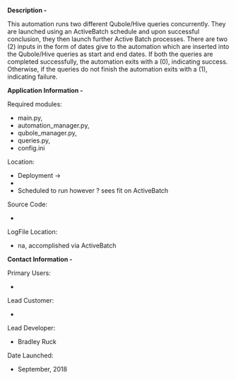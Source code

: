 **Description -**

This automation runs two different Qubole/Hive queries concurrently.  They are launched using an ActiveBatch schedule
and upon successful conclusion, they then launch further Active Batch processes. There are two (2) inputs in the
form of dates give to the automation which are inserted into the Qubole/Hive queries as start and end dates. If both
the queries are completed successfully, the automation exits with a (0), indicating success. Otherwise, if the
queries do not finish the automation exits with a (1), indicating failure.

**Application Information -**

Required modules: <ul>
                  <li>main.py,
                  <li>automation_manager.py,
                  <li>qubole_manager.py,
                  <li>queries.py,
                  <li>config.ini
                  </ul>

Location:         <ul>
                  <li>Deployment -> 
                  <li>               
                  <li>Scheduled to run however ? sees fit on ActiveBatch
                  </ul>

Source Code:      <ul>
                  <li>
                  </ul>

LogFile Location: <ul>
                  <li>na, accomplished via ActiveBatch
                  </ul>

**Contact Information -**

Primary Users:    <ul>
                  <li>
                  </ul>

Lead Customer:    <ul>
                  <li>
                  </ul>

Lead Developer:   <ul>
                  <li>Bradley Ruck
                  </ul>

Date Launched:    <ul>
                  <li>September, 2018
                  </ul>
